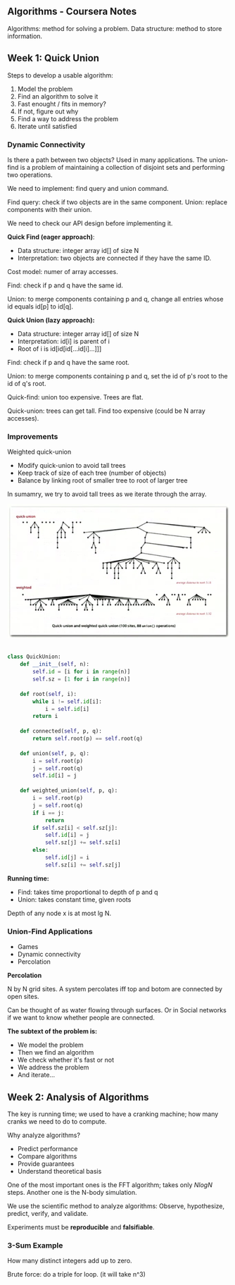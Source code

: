 ## Algorithms - Coursera Notes

Algorithms: method for solving a problem.
Data structure: method to store information.

## Week 1: Quick Union

Steps to develop a usable algorithm:

1. Model the problem
2. Find an algorithm to solve it
3. Fast enought / fits in memory?
4. If not, figure out why
5. Find a way to address the problem
6. Iterate until satisfied

### Dynamic Connectivity

Is there a path between two objects? Used in many applications. The union-find is a problem of maintaining a collection of disjoint sets and performing two operations.

We need to implement: find query and union command.

Find query: check if two objects are in the same component.
Union: replace components with their union.

We need to check our API design before implementing it.

**Quick Find (eager approach)**:

- Data structure: integer array id[] of size N
- Interpretation: two objects are connected if they have the same ID.

Cost model: numer of array accesses.

Find: check if p and q have the same id.

Union: to merge components containing p and q, change all entries whose id equals id[p] to id[q].

**Quick Union (lazy approach):**

- Data structure: integer array id[] of size N
- Interpretation: id[i] is parent of i
- Root of i is id[id[id[...id[i]...]]]

Find: check if p and q have the same root.

Union: to merge components containing p and q, set the id of p's root to the id of q's root.

Quick-find: union too expensive. Trees are flat.

Quick-union: trees can get tall. Find too expensive (could be N array accesses).

### Improvements

Weighted quick-union

- Modify quick-union to avoid tall trees
- Keep track of size of each tree (number of objects)
- Balance by linking root of smaller tree to root of larger tree

In sumamry, we try to avoid tall trees as we iterate through the array.

![weighted tree comparison](image-1.png)

```python

class QuickUnion:
    def __init__(self, n):
        self.id = [i for i in range(n)]
        self.sz = [1 for i in range(n)]

    def root(self, i):
        while i != self.id[i]:
            i = self.id[i]
        return i

    def connected(self, p, q):
        return self.root(p) == self.root(q)

    def union(self, p, q):
        i = self.root(p)
        j = self.root(q)
        self.id[i] = j

    def weighted_union(self, p, q):
        i = self.root(p)
        j = self.root(q)
        if i == j:
            return
        if self.sz[i] < self.sz[j]:
            self.id[i] = j
            self.sz[j] += self.sz[i]
        else:
            self.id[j] = i
            self.sz[i] += self.sz[j]
```

**Running time:**

- Find: takes time proportional to depth of p and q
- Union: takes constant time, given roots

Depth of any node x is at most lg N.

### Union-Find Applications

- Games
- Dynamic connectivity
- Percolation

**Percolation**

N by N grid sites. A system percolates iff top and botom are connected by open sites.

Can be thought of as water flowing through surfaces. Or in Social networks if we want to know whether people are connected.

**The subtext of the problem is:**

- We model the problem
- Then we find an algorithm
- We check whether it's fast or not
- We address the problem
- And iterate...

## Week 2: Analysis of Algorithms

The key is running time; we used to have a cranking machine; how many cranks we need to do to compute.

Why analyze algorithms?
- Predict performance
- Compare algorithms
- Provide guarantees
- Understand theoretical basis

One of the most important ones is the FFT algorithm; takes only $N log N$ steps.  Another one is the N-body simulation. 

We use the scientific method to analyze algorithms: Observe, hypothesize, predict, verify, and validate.

Experiments must be **reproducible** and **falsifiable**.

### 3-Sum Example

How many distinct integers add up to zero. 

Brute force: do a triple for loop. (it will take n^3)



